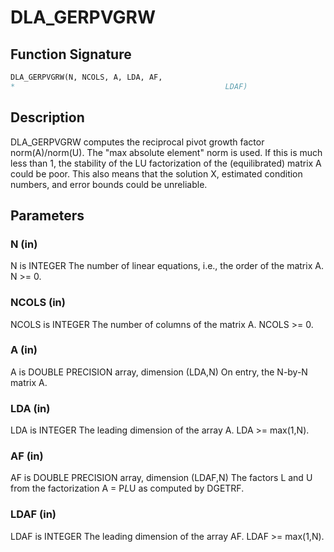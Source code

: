# DLA_GERPVGRW

## Function Signature

```fortran
DLA_GERPVGRW(N, NCOLS, A, LDA, AF,
*                                               LDAF)
```

## Description



 DLA_GERPVGRW computes the reciprocal pivot growth factor
 norm(A)/norm(U). The "max absolute element" norm is used. If this is
 much less than 1, the stability of the LU factorization of the
 (equilibrated) matrix A could be poor. This also means that the
 solution X, estimated condition numbers, and error bounds could be
 unreliable.

## Parameters

### N (in)

N is INTEGER The number of linear equations, i.e., the order of the matrix A. N >= 0.

### NCOLS (in)

NCOLS is INTEGER The number of columns of the matrix A. NCOLS >= 0.

### A (in)

A is DOUBLE PRECISION array, dimension (LDA,N) On entry, the N-by-N matrix A.

### LDA (in)

LDA is INTEGER The leading dimension of the array A. LDA >= max(1,N).

### AF (in)

AF is DOUBLE PRECISION array, dimension (LDAF,N) The factors L and U from the factorization A = P*L*U as computed by DGETRF.

### LDAF (in)

LDAF is INTEGER The leading dimension of the array AF. LDAF >= max(1,N).

